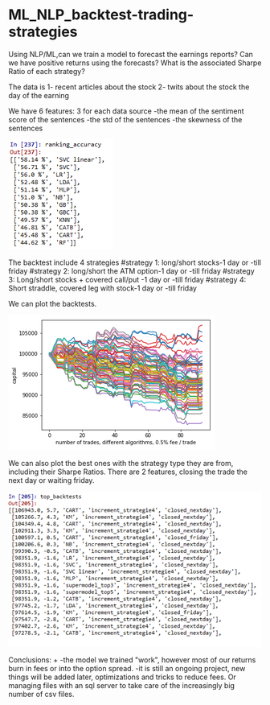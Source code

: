# ML_NLP_backtest-trading-strategies



Using NLP/ML,can we train a model to forecast the earnings reports?
Can we have positive returns using the forecasts? What is the associated Sharpe Ratio of each strategy?


The data is
1- recent articles about the stock
2- twits about the stock the day of the earning 


We have 6 features: 3 for each data source
-the mean of the sentiment score of the sentences
-the std of the sentences
-the skewness of the sentences


![](Images/accuracies_algorithms.png)



The backtest include 4 strategies 
#strategy 1: long/short stocks-1 day or -till friday
#strategy 2: long/short the ATM option-1 day or -till friday
#strategy 3: Long/short stocks + covered call/put -1 day or -till friday
#strategy 4: Short straddle, covered leg with stock-1 day or -till friday

We can plot the backtests.

![](Images/Backtest_all.png)

We can also plot the best ones with the strategy type they are from, including their Sharpe Ratios.
There are 2 features, closing the trade the next day or waiting friday.

![](Images/Ranking.png)




Conclusions: +
-the model we trained "work", however most of our returns burn in fees or into the option spread. 
-it is still an ongoing project, new things will be added later, optimizations and tricks to reduce fees. Or managing files with an sql server to take care of the increasingly big number of csv files.


